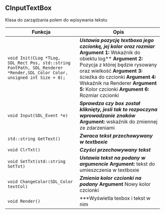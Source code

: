 ## **CInputTextBox**

Klasa do zarządzania polem do wpisywania tekstu

| Funkcja                                  | Opis                                     |
| ---------------------------------------- | ---------------------------------------- |
| `void Init(CLog *TLog, SDL_Rect Pos, std::string FontPath, SDL_Renderer *Render,SDL_Color Color, unsigned int Size = 0);` | ***Ustawia pozycję textboxa jego czcionkę, jej kolor oraz rozmiar*** **Argument 1:** Wskaźnik do obiektu log** **Argument 2:** Pozycja z której będzie rysowany oraz wielkość **Argument 3:** ścieżka do czcionki **Argument 4:** Wskaźnik na Renderer **Argument 5:** Kolor czcionki **Argument 6:** Rozmiar czcionki |
| `void Input(SDL_Event *e)`               | ***Sprawdza czy box został kliknięty, jesli tak to rozpoczyna wprowadzanie znaków*** **Argument:** wskaźnik do zmiennej ze zdarzeniami |
| `std::string GetText()`                  | ***Zwraca tekst przechowywany w textboxie*** |
| `void ClrTxt()`                          | ***Czyści przechowywany tekst***         |
| `void SetTxt(std::string SetTxt)`        | ***Ustawia tekst na podany w argumencie*** **Argument:** tekst do umieszczenia w textboxie |
| `void ChangeColor(SDL_Color textCol)`    | ***Zmienia kolor czcionki na podany*** **Argument** Nowy kolor czcionki |
| `void Render()`                          | ***Wyświetla texbox i tekst w nim        |